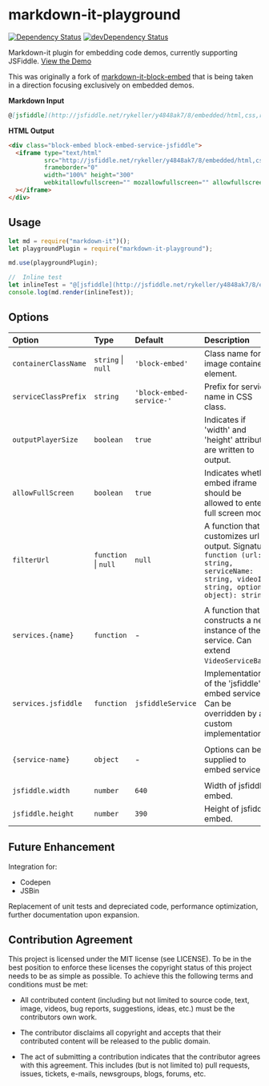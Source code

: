 # markdown-it-playground

[![Dependency Status](https://david-dm.org/rotorz/markdown-it-block-embed.svg)](https://david-dm.org/rotorz/markdown-it-block-embed)
[![devDependency Status](https://david-dm.org/rotorz/markdown-it-block-embed/dev-status.svg)](https://david-dm.org/rotorz/markdown-it-block-embed#info=devDependencies)

Markdown-it plugin for embedding code demos, currently supporting JSFiddle. [View the Demo](http://rykeller.com/preview/fiddle/)

This was originally a fork of [markdown-it-block-embed](https://github.com/rotorz/markdown-it-block-embed) that is being taken in a direction focusing exclusively on embedded demos.

**Markdown Input**
```markdown
@[jsfiddle](http://jsfiddle.net/rykeller/y4848ak7/8/embedded/html,css,result/)
```

**HTML Output**
```html
<div class="block-embed block-embed-service-jsfiddle">
  <iframe type="text/html"
          src="http://jsfiddle.net/rykeller/y4848ak7/8/embedded/html,css,result/"
          frameborder="0"
          width="100%" height="300"
          webkitallowfullscreen="" mozallowfullscreen="" allowfullscreen=""
  ></iframe>
</div>
```

## Usage

```javascript
let md = require("markdown-it")();
let playgroundPlugin = require("markdown-it-playground");

md.use(playgroundPlugin);

//  Inline test
let inlineTest = "@[jsfiddle](http://jsfiddle.net/rykeller/y4848ak7/8/embedded/html,css,result/)";
console.log(md.render(inlineTest));
```


## Options

Option               | Type                 | Default                  | Description
:--------------------|:---------------------|:-------------------------|:------------------------------------------------------------------------------------------------------------------------------------------
`containerClassName` | `string` \| `null`   | `'block-embed'`          | Class name for image container element.
`serviceClassPrefix` | `string`             | `'block-embed-service-'` | Prefix for service name in CSS class.
`outputPlayerSize`   | `boolean`            | `true`                   | Indicates if 'width' and 'height' attributes are written to output.
`allowFullScreen`    | `boolean`            | `true`                   | Indicates whether embed iframe should be allowed to enter full screen mode.
`filterUrl`          | `function` \| `null` | `null`                   | A function that customizes url output. Signature: `function (url: string, serviceName: string, videoID: string, options: object): string`
                     |                      |                          |
`services.{name}`    | `function`           | -                        | A function that constructs a new instance of the service. Can extend `VideoServiceBase`.
`services.jsfiddle`   | `function`           | `jsfiddleService`         | Implementation of the 'jsfiddle' embed service. Can be overridden by a custom implementation.
                     |                      |                          |
`{service-name}`     | `object`             | -                        | Options can be supplied to embed services.
                     |                      |                          |
`jsfiddle.width`      | `number`             | `640`                    | Width of jsfiddle embed.
`jsfiddle.height`     | `number`             | `390`                    | Height of jsfiddle embed.

## Future Enhancement

Integration for:
- Codepen
- JSBin

Replacement of unit tests and depreciated code, performance optimization, further documentation upon expansion.

## Contribution Agreement

This project is licensed under the MIT license (see LICENSE). To be in the best
position to enforce these licenses the copyright status of this project needs to
be as simple as possible. To achieve this the following terms and conditions
must be met:

- All contributed content (including but not limited to source code, text,
  image, videos, bug reports, suggestions, ideas, etc.) must be the
  contributors own work.

- The contributor disclaims all copyright and accepts that their contributed
  content will be released to the public domain.

- The act of submitting a contribution indicates that the contributor agrees
  with this agreement. This includes (but is not limited to) pull requests, issues,
  tickets, e-mails, newsgroups, blogs, forums, etc.
